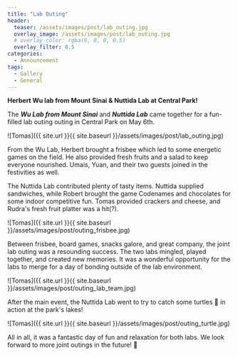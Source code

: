 ```yaml
---
title: "Lab Outing"
header:
  teaser: /assets/images/post/lab_outing.jpg
  overlay_image: /assets/images/post/lab_outing.jpg
  # overlay_color: rgba(0, 0, 0, 0.5)
  overlay_filter: 0.5
categories:
  - Announcement
tags:
  - Gallery
  - General
---
```


**Herbert Wu lab from Mount Sinai & Nuttida Lab at Central Park!** 

The ***Wu Lab from Mount Sinai*** and ***Nuttida Lab*** came together for a fun-filled lab outing outing in Central Park on May 6th.

![Tomas]({{ site.url }}{{ site.baseurl }}/assets/images/post/lab_outing.jpg)

From the Wu Lab, Herbert brought a frisbee which led to some energetic games on the field. He also provided fresh fruits and a salad to keep everyone nourished. Umais, Yuan, and their two guests joined in the festivities as well.

The Nuttida Lab contributed plenty of tasty items. Nuttida supplied sandwiches, while Robert brought the game Codenames and chocolates for some indoor competitive fun. Tomas provided crackers and cheese, and Rudra's fresh fruit platter was a hit(?).

![Tomas]({{ site.url }}{{ site.baseurl }}/assets/images/post/outing_frisbee.jpg)

Between frisbee, board games, snacks galore, and great company, the joint lab outing was a resounding success. The two labs mingled, played together, and created new memories. It was a wonderful opportunity for the labs to merge for a day of bonding outside of the lab environment.

![Tomas]({{ site.url }}{{ site.baseurl }}/assets/images/post/outing_lab_team.jpg)

After the main event, the Nuttida Lab went to try to catch some turtles 🐢 in action at the park's lakes! 

![Tomas]({{ site.url }}{{ site.baseurl }}/assets/images/post/outing_turtle.jpg)

All in all, it was a fantastic day of fun and relaxation for both labs. We look forward to more joint outings in the future! 🎉
